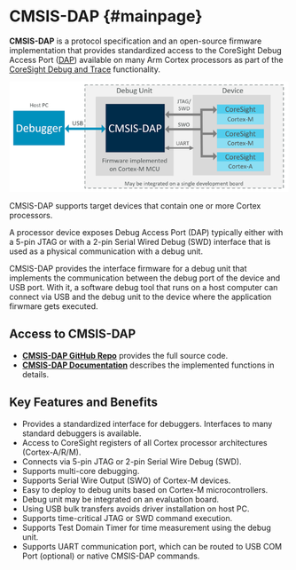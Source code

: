 # CMSIS-DAP {#mainpage}

**CMSIS-DAP** is a protocol specification and an open-source firmware implementation that provides standardized access to the CoreSight Debug Access Port ([DAP](https://developer.arm.com/documentation/102585/0000/what-is-a-debug-access-port))
 available on many Arm Cortex processors as part of the [CoreSight Debug and Trace](https://developer.arm.com/ip-products/system-ip/coresight-debug-and-trace) functionality.

![Overview of CMSIS-DAP](./images/cmsis_dap_interface.png)

CMSIS-DAP supports target devices that contain one or more Cortex processors.

A processor device exposes Debug Access Port (DAP) typically either with a 5-pin JTAG or with a 2-pin Serial Wired Debug (SWD) interface that is used as a physical communication with a debug unit.

CMSIS-DAP provides the interface firmware for a debug unit that implements the communication between the debug port of the device and USB port. With it, a software debug tool that runs on a host computer can connect via USB and the debug unit to the device where the application firwmare gets executed.

## Access to CMSIS-DAP

- [**CMSIS-DAP GitHub Repo**](https://github.com/ARM-software/CMSIS-DAP) provides the full source code.
- [**CMSIS-DAP Documentation**](https://arm-software.github.io/CMSIS-DAP/latest/) describes the implemented functions in details.

## Key Features and Benefits

 - Provides a standardized interface for debuggers. Interfaces to many standard debuggers is available.
 - Access to CoreSight registers of all Cortex processor architectures (Cortex-A/R/M).
 - Connects via 5-pin JTAG or 2-pin Serial Wire Debug (SWD).
 - Supports multi-core debugging.
 - Supports Serial Wire Output (SWO) of Cortex-M devices.
 - Easy to deploy to debug units based on Cortex-M microcontrollers.
 - Debug unit may be integrated on an evaluation board.
 - Using USB bulk transfers avoids driver installation on host PC.
 - Supports time-critical JTAG or SWD command execution.
 - Supports Test Domain Timer for time measurement using the debug unit.
 - Supports UART communication port, which can be routed to USB COM Port (optional) or native CMSIS-DAP commands.
